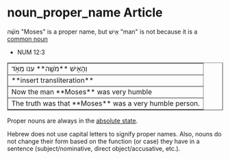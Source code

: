 # noun_proper_name Article

מֹשֶׁ֗ה "Moses" is a proper name, but אִ֖ישׁ "man" is not because it is a [common noun](https://git.door43.org/Door43/en-uhg/_edit/master/content/noun_common/02.md)

* NUM 12:3
<table border="1" class="docutils">
<colgroup>
<col width="100%" />
</colgroup>
<tbody valign="top">
<tr class="row-odd"><td>וְהָאִ֥ישׁ **מֹשֶׁ֖ה** ענו מְאֹ֑ד</td>
</tr>
<tr class="row-even"><td>**insert transliteration**</td>
</tr>
<tr class="row-odd"><td>Now the man **Moses** was very humble</td>
</tr>
<tr class="row-even"><td>The truth was that **Moses** was a very humble person.</td>
</tr>
</tbody>
</table>

Proper nouns are always in the [absolute state](https://git.door43.org/Door43/en-uhg/src/master/content/state_absolute/02.md). 

Hebrew does not use capital letters to signify proper names. Also, nouns do not change their form based on the function (or case) they have in a sentence (subject/nominative, direct object/accusative, etc.).